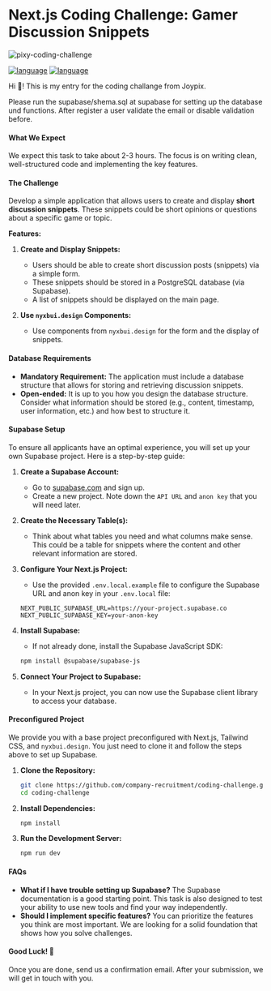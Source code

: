 # **Next.js Coding Challenge: Gamer Discussion Snippets**

![pixy-coding-challenge](https://raw.githubusercontent.com/company-recruitment/coding-challenge/main/assets/pixy-coding-challenge.png)

[![language](https://img.shields.io/badge/language-English-121212.svg?style=for-the-badge&labelColor=121212f2&color=9945FF)](https://github.com/company-recruitment/coding-challenge/blob/main/README.md)
[![language](https://img.shields.io/badge/language-German-121212.svg?style=for-the-badge&labelColor=121212f2&color=9945FF)](https://github.com/company-recruitment/coding-challenge/blob/main/README-de.md)

Hi 👋! This is my entry for the coding challange from Joypix.

Please run the supabase/shema.sql at supabase for setting up the database und functions.
After register a user validate the email or disable validation before.

#### **What We Expect**

We expect this task to take about 2-3 hours. The focus is on writing clean, well-structured code and implementing the key features.

#### **The Challenge**

Develop a simple application that allows users to create and display **short discussion snippets**. These snippets could be short opinions or questions about a specific game or topic.

**Features:**

1. **Create and Display Snippets:**

   - Users should be able to create short discussion posts (snippets) via a simple form.
   - These snippets should be stored in a PostgreSQL database (via Supabase).
   - A list of snippets should be displayed on the main page.

2. **Use `nyxbui.design` Components:**
   - Use components from `nyxbui.design` for the form and the display of snippets.

#### **Database Requirements**

- **Mandatory Requirement:** The application must include a database structure that allows for storing and retrieving discussion snippets.
- **Open-ended:** It is up to you how you design the database structure. Consider what information should be stored (e.g., content, timestamp, user information, etc.) and how best to structure it.

#### **Supabase Setup**

To ensure all applicants have an optimal experience, you will set up your own Supabase project. Here is a step-by-step guide:

1. **Create a Supabase Account:**

   - Go to [supabase.com](https://supabase.com) and sign up.
   - Create a new project. Note down the `API URL` and `anon key` that you will need later.

2. **Create the Necessary Table(s):**

   - Think about what tables you need and what columns make sense. This could be a table for snippets where the content and other relevant information are stored.

3. **Configure Your Next.js Project:**

   - Use the provided `.env.local.example` file to configure the Supabase URL and anon key in your `.env.local` file:

   ```plaintext
   NEXT_PUBLIC_SUPABASE_URL=https://your-project.supabase.co
   NEXT_PUBLIC_SUPABASE_KEY=your-anon-key
   ```

4. **Install Supabase:**

   - If not already done, install the Supabase JavaScript SDK:

   ```bash
   npm install @supabase/supabase-js
   ```

5. **Connect Your Project to Supabase:**
   - In your Next.js project, you can now use the Supabase client library to access your database.

#### **Preconfigured Project**

We provide you with a base project preconfigured with Next.js, Tailwind CSS, and `nyxbui.design`. You just need to clone it and follow the steps above to set up Supabase.

1. **Clone the Repository:**

   ```bash
   git clone https://github.com/company-recruitment/coding-challenge.git
   cd coding-challenge
   ```

2. **Install Dependencies:**

   ```bash
   npm install
   ```

3. **Run the Development Server:**
   ```bash
   npm run dev
   ```

#### **FAQs**

- **What if I have trouble setting up Supabase?** The Supabase documentation is a good starting point. This task is also designed to test your ability to use new tools and find your way independently.
- **Should I implement specific features?** You can prioritize the features you think are most important. We are looking for a solid foundation that shows how you solve challenges.

#### **Good Luck! 💪**

Once you are done, send us a confirmation email. After your submission, we will get in touch with you.
